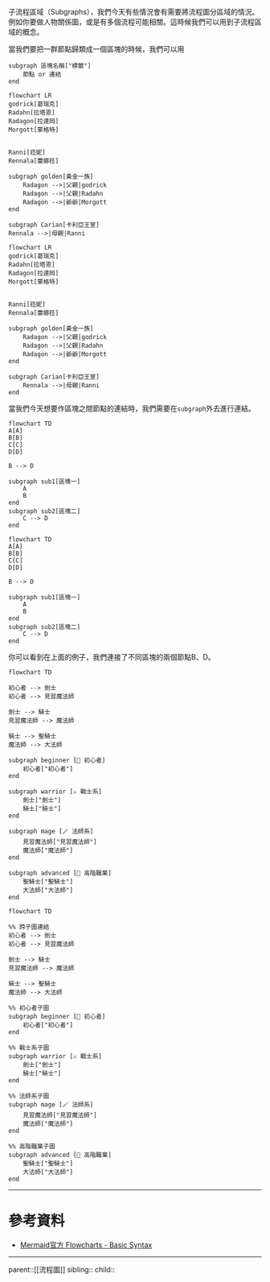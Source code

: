 子流程區域（Subgraphs），我們今天有些情況會有需要將流程圖分區域的情況。例如你要做人物關係圖，或是有多個流程可能相關。這時候我們可以用到子流程區域的概念。

當我們要把一群節點歸類成一個區塊的時候，我們可以用
```Mermaid
subgraph 區塊名稱["標籤"]
	節點 or 連結
end
```

```Mermaid
flowchart LR
godrick[葛瑞克]
Radahn[拉塔恩]
Radagon[拉達岡]
Morgott[蒙格特]

  
Ranni[菈妮]
Rennala[蕾娜菈]

subgraph golden[黃金一族]
	Radagon -->|父親|godrick
	Radagon -->|父親|Radahn
	Radagon -->|爺爺|Morgott
end

subgraph Carian[卡利亞王室]
Rennala -->|母親|Ranni
```
```mermaid
flowchart LR
godrick[葛瑞克]
Radahn[拉塔恩]
Radagon[拉達岡]
Morgott[蒙格特]

  
Ranni[菈妮]
Rennala[蕾娜菈]

subgraph golden[黃金一族]
	Radagon -->|父親|godrick
	Radagon -->|父親|Radahn
	Radagon -->|爺爺|Morgott
end

subgraph Carian[卡利亞王室]
	Rennala -->|母親|Ranni
end
```
當我們今天想要作區塊之間節點的連結時，我們需要在`subgraph`外去進行連結。
```Mermaid
flowchart TD
A[A]
B[B]
C[C]
D[D]

B --> D

subgraph sub1[區塊一]
	A
	B
end
subgraph sub2[區塊二]
	C --> D
end
```
```mermaid
flowchart TD
A[A]
B[B]
C[C]
D[D]

B --> D

subgraph sub1[區塊一]
	A
	B
end
subgraph sub2[區塊二]
	C --> D
end
```
你可以看到在上面的例子，我們連接了不同區塊的兩個節點B、D。

```Mermaid
flowchart TD

初心者 --> 劍士
初心者 --> 見習魔法師

劍士 --> 騎士
見習魔法師 --> 魔法師

騎士 --> 聖騎士
魔法師 --> 大法師

subgraph beginner [👶 初心者]
    初心者["初心者"]
end

subgraph warrior [⚔️ 戰士系]
    劍士["劍士"]
    騎士["騎士"]
end

subgraph mage [🪄 法師系]
    見習魔法師["見習魔法師"]
    魔法師["魔法師"]
end

subgraph advanced [🌟 高階職業]
    聖騎士["聖騎士"]
    大法師["大法師"]
end
```
```mermaid
flowchart TD

%% 跨子圖連結
初心者 --> 劍士
初心者 --> 見習魔法師

劍士 --> 騎士
見習魔法師 --> 魔法師

騎士 --> 聖騎士
魔法師 --> 大法師

%% 初心者子圖
subgraph beginner [👶 初心者]
    初心者["初心者"]
end

%% 戰士系子圖
subgraph warrior [⚔️ 戰士系]
    劍士["劍士"]
    騎士["騎士"]
end

%% 法師系子圖
subgraph mage [🪄 法師系]
    見習魔法師["見習魔法師"]
    魔法師["魔法師"]
end

%% 高階職業子圖
subgraph advanced [🌟 高階職業]
    聖騎士["聖騎士"]
    大法師["大法師"]
end
```
- - -
# 參考資料
- [Mermaid官方 Flowcharts - Basic Syntax](https://mermaid.js.org/syntax/flowchart.html#tagged-process-tagged-rectangle)
- - -
parent::[[流程圖]]
sibling::
child::